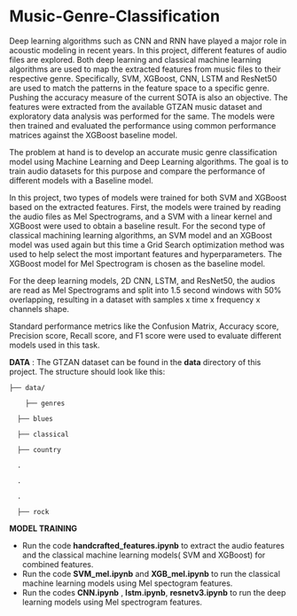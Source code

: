 # Music-Genre-Classification
Deep learning algorithms such as CNN and RNN have played a major role in acoustic modeling in recent years. In this project, different features of audio files are explored. Both deep learning and classical machine learning algorithms are used to map the extracted features from music files to their respective genre.  Specifically, SVM, XGBoost, CNN, LSTM and ResNet50 are used to match the patterns in the feature space to a specific genre. Pushing the accuracy measure of the current SOTA is also an objective. The features were extracted from the available GTZAN music dataset and exploratory data analysis was performed for the same. The models were then trained and evaluated the performance using common performance matrices against the XGBoost baseline model.

The problem at hand is to develop an accurate music genre classification model using Machine Learning and Deep Learning algorithms. The goal is to train audio datasets for this purpose and compare the performance of different models with a Baseline model. 

In this project, two types of models were trained for both SVM and XGBoost based on the extracted features. First, the models were trained by reading the audio files as Mel Spectrograms, and a SVM with a linear kernel and XGBoost were used to obtain a baseline result. For the second type of classical machining learning algorithms, an SVM model and an XGBoost model was used again but this time a Grid Search optimization method was used to help select the most important features and hyperparameters. The XGBoost model for Mel Spectrogram is chosen as  the baseline model.

For the deep learning models, 2D CNN, LSTM, and ResNet50, the audios are read as Mel Spectrograms and split into 1.5 second windows with 50% overlapping, resulting in a dataset with samples x time x frequency x channels shape.

Standard performance metrics like the Confusion Matrix, Accuracy score, Precision score, Recall score, and F1 score were used to evaluate different models used in this task. 


**DATA** : The GTZAN dataset can be found in the **data** directory of this project. The structure should look like this:

    ├── data/

        ├── genres
   
      ├── blues
      
      ├── classical
      
      ├── country
      
      .
      
      .
      
      .
      
      ├── rock

**MODEL TRAINING**
- Run the code **handcrafted_features.ipynb** to extract the audio features and the classical machine learning models( SVM and XGBoost) for combined features.
- Run the code **SVM_mel.ipynb** and **XGB_mel.ipynb** to run the classical machine learning models using Mel spectogram features.
- Run the codes **CNN.ipynb** , **lstm.ipynb**, **resnetv3.ipynb** to run the deep learning models using Mel spectrogram features.
